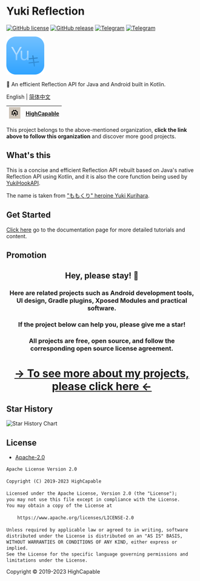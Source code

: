 # Yuki Reflection

[![GitHub license](https://img.shields.io/github/license/HighCapable/YukiReflection?color=blue)](https://github.com/HighCapable/YukiReflection/blob/master/LICENSE)
[![GitHub release](https://img.shields.io/github/v/release/HighCapable/YukiReflection?display_name=release&logo=github&color=green)](https://github.com/HighCapable/YukiReflection/releases)
[![Telegram](https://img.shields.io/badge/discussion-Telegram-blue.svg?logo=telegram)](https://t.me/YukiReflection)
[![Telegram](https://img.shields.io/badge/discussion%20dev-Telegram-blue.svg?logo=telegram)](https://t.me/HighCapable_Dev)

<img src="img-src/icon.png" width = "100" height = "100" alt="LOGO"/>

🌴️ An efficient Reflection API for Java and Android built in Kotlin.

English | [简体中文](README-zh-CN.md)

| <img src="https://github.com/HighCapable/.github/blob/main/img-src/logo.jpg?raw=true" width = "30" height = "30" alt="LOGO"/> | [HighCapable](https://github.com/HighCapable) |
|-------------------------------------------------------------------------------------------------------------------------------|-----------------------------------------------|

This project belongs to the above-mentioned organization, **click the link above to follow this organization** and discover more good projects.

## What's this

This is a concise and efficient Reflection API rebuilt based on Java's native Reflection API using Kotlin,
and it is also the core function being used by [YukiHookAPI](https://github.com/HighCapable/YukiHookAPI).

The name is taken from ["ももくり" heroine Yuki Kurihara](https://www.bilibili.com/bangumi/play/ss5016).

## Get Started

[Click here](https://highcapable.github.io/YukiReflection/en/) go to the documentation page for more detailed tutorials and content.

## Promotion

<!--suppress HtmlDeprecatedAttribute -->
<div align="center">
     <h2>Hey, please stay! 👋</h2>
     <h3>Here are related projects such as Android development tools, UI design, Gradle plugins, Xposed Modules and practical software. </h3>
     <h3>If the project below can help you, please give me a star! </h3>
     <h3>All projects are free, open source, and follow the corresponding open source license agreement. </h3>
     <h1><a href="https://github.com/fankes/fankes/blob/main/project-promote/README.md">→ To see more about my projects, please click here ←</a></h1>
</div>

## Star History

![Star History Chart](https://api.star-history.com/svg?repos=HighCapable/YukiReflection&type=Date)

## License

- [Apache-2.0](https://www.apache.org/licenses/LICENSE-2.0)

```
Apache License Version 2.0

Copyright (C) 2019-2023 HighCapable

Licensed under the Apache License, Version 2.0 (the "License");
you may not use this file except in compliance with the License.
You may obtain a copy of the License at

    https://www.apache.org/licenses/LICENSE-2.0

Unless required by applicable law or agreed to in writing, software
distributed under the License is distributed on an "AS IS" BASIS,
WITHOUT WARRANTIES OR CONDITIONS OF ANY KIND, either express or implied.
See the License for the specific language governing permissions and
limitations under the License.
```

Copyright © 2019-2023 HighCapable